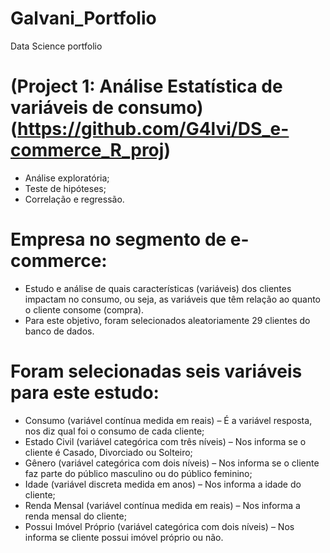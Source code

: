 # Galvani_Portfolio
Data Science portfolio

# (Project 1: Análise Estatística de variáveis de consumo) (https://github.com/G4lvi/DS_e-commerce_R_proj)
- Análise exploratória;
- Teste de hipóteses;
- Correlação e regressão.

# Empresa no segmento de e-commerce: 
- Estudo e análise de quais características (variáveis) dos clientes impactam no consumo, ou seja, as variáveis que têm relação ao quanto o cliente consome (compra). 
- Para este objetivo, foram selecionados aleatoriamente 29 clientes do banco de dados.

# Foram selecionadas seis variáveis para este estudo:
- Consumo (variável contínua medida em reais) – É a variável resposta, nos diz qual foi o consumo de cada cliente;
- Estado Civil (variável categórica com três níveis) – Nos informa se o cliente é Casado, Divorciado ou Solteiro;
- Gênero (variável categórica com dois níveis) – Nos informa se o cliente faz parte do público masculino ou do público feminino;
- Idade (variável discreta medida em anos) – Nos informa a idade do cliente;
- Renda Mensal (variável contínua medida em reais) – Nos informa a renda mensal
do cliente;
- Possui Imóvel Próprio (variável categórica com dois níveis) – Nos informa se cliente possui imóvel próprio ou não.
